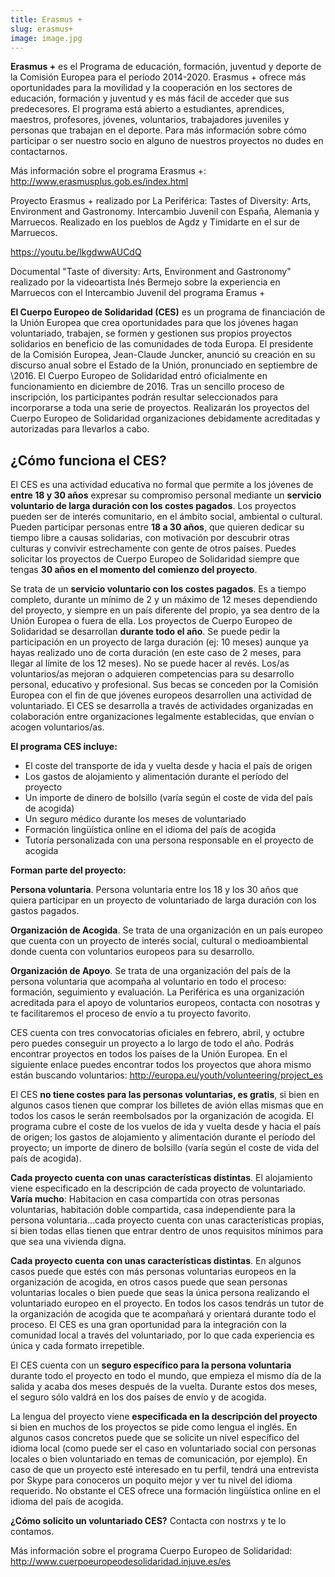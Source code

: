```yaml
---
title: Erasmus +
slug: erasmus+
image: image.jpg
---
```


**Erasmus +** es el Programa de educación, formación, juventud y deporte de la
Comisión Europea para el período 2014-2020. Erasmus + ofrece más oportunidades
para la movilidad y la cooperación en los sectores de educación, formación y
juventud y es más fácil de acceder que sus predecesores. El programa está
abierto a estudiantes, aprendices, maestros, profesores, jóvenes, voluntarios,
trabajadores juveniles y personas que trabajan en el deporte. Para más
información sobre cómo participar o ser nuestro socio en alguno de nuestros
proyectos no dudes en contactarnos.

Más información sobre el programa Erasmus +:
http://www.erasmusplus.gob.es/index.html

Proyecto Erasmus + realizado por La Periférica: Tastes of Diversity: Arts,
Environment and Gastronomy. Intercambio Juvenil con España, Alemania y
Marruecos. Realizado en los pueblos de Agdz y Timidarte en el sur de Marruecos.

https://youtu.be/lkgdwwAUCdQ

Documental "Taste of diversity: Arts, Environment and Gastronomy" realizado por
la videoartista Inés Bermejo sobre la experiencia en Marruecos con el
Intercambio Juvenil del programa Eramus +

**El Cuerpo Europeo de Solidaridad (CES)** es un programa de financiación de la Unión
Europea que crea oportunidades para que los jóvenes hagan voluntariado,
trabajen, se formen y gestionen sus propios proyectos solidarios en beneficio de
las comunidades de toda Europa.
El presidente de la Comisión Europea, Jean-Claude Juncker, anunció su creación
en su discurso anual sobre el Estado de la Unión, pronunciado en septiembre de
\2016. El Cuerpo Europeo de Solidaridad entró oficialmente en funcionamiento en
diciembre de 2016.
Tras un sencillo proceso de inscripción, los participantes podrán resultar
seleccionados para incorporarse a toda una serie de proyectos. Realizarán los
proyectos del Cuerpo Europeo de Solidaridad organizaciones debidamente
acreditadas y autorizadas para llevarlos a cabo.

## ¿Cómo funciona el CES?

El CES es una actividad educativa no formal que permite a los jóvenes de **entre
18 y 30 años** expresar su compromiso personal mediante un **servicio voluntario de
larga duración con los costes pagados**. Los proyectos pueden ser de interés
comunitario, en el ámbito social, ambiental o cultural. Pueden participar
personas entre **18 a 30 años**, que quieren dedicar su tiempo libre a causas
solidarias, con motivación por descubrir otras culturas y convivir estrechamente
con gente de otros países. Puedes solicitar los proyectos de Cuerpo Europeo de
Solidaridad siempre que tengas **30 años en el momento del comienzo del proyecto**.

Se trata de un **servicio voluntario con los costes pagados**. Es a tiempo completo,
durante un mínimo de 2 y un máximo de 12 meses dependiendo del proyecto, y
siempre en un país diferente del propio, ya sea dentro de la Unión Europea o
fuera de ella. Los proyectos de Cuerpo Europeo de Solidaridad se desarrollan
**durante todo el año**. Se puede pedir la participación en un proyecto de larga
duración (ej: 10 meses) aunque ya hayas realizado uno de corta duración (en este
caso de 2 meses, para llegar al límite de los 12 meses). No se puede hacer al
revés. Los/as voluntarios/as mejoran o adquieren competencias para su desarrollo
personal, educativo y profesional. Sus becas se conceden por la Comisión Europea
con el fin de que jóvenes europeos desarrollen una actividad de voluntariado. El
CES se desarrolla a través de actividades organizadas en colaboración entre
organizaciones legalmente establecidas, que envían o acogen voluntarios/as.

**El programa CES incluye:**

- El coste del transporte de ida y vuelta desde y hacia el país de origen
- Los gastos de alojamiento y alimentación durante el período del proyecto
- Un importe de dinero de bolsillo (varía según el coste de vida del país de
  acogida)
- Un seguro médico durante los meses de voluntariado
- Formación lingüística online en el idioma del país de acogida
- Tutoría personalizada con una persona responsable en el proyecto de acogida

**Forman parte del proyecto:**

**Persona voluntaria**. Persona voluntaria entre los 18 y los 30 años que quiera
participar en un proyecto de voluntariado de larga duración con los gastos
pagados.

**Organización de Acogida**. Se trata de una organización en un país europeo que
cuenta con un proyecto de interés social, cultural o medioambiental donde
cuenta con voluntarios europeos para su desarrollo.

**Organización de Apoyo**. Se trata de una organización del país de la persona
voluntaria que acompaña al voluntario en todo el proceso: formación,
seguimiento y evaluación. La Periférica es una organización acreditada para el
apoyo de voluntarios europeos, contacta con nosotras y te facilitaremos el
proceso de envío a tu proyecto favorito.

CES cuenta con tres convocatorias oficiales en febrero, abril, y octubre pero
puedes conseguir un proyecto a lo largo de todo el año. Podrás encontrar
proyectos en todos los países de la Unión Europea. En el siguiente enlace
puedes encontrar todos los proyectos que ahora mismo están buscando
voluntarios: http://europa.eu/youth/volunteering/project_es

El CES **no tiene costes para las personas voluntarias, es gratis**, si bien en
algunos casos tienen que comprar los billetes de avión ellas mismas que en
todos los casos le serán reembolsados por la organización de acogida. El
programa cubre el coste de los vuelos de ida y vuelta desde y hacia el país de
origen; los gastos de alojamiento y alimentación durante el período del
proyecto; un importe de dinero de bolsillo (varía según el coste de vida del
país de acogida).

**Cada proyecto cuenta con unas características distintas**. El alojamiento viene
especificado en la descripción de cada proyecto de voluntariado. **Varía mucho**:
Habitacion en casa compartida con otras personas voluntarias, habitación doble
compartida, casa independiente para la persona voluntaria...cada proyecto
cuenta con unas características propias, si bien todas ellas tienen que entrar
dentro de unos requisitos mínimos para que sea una vivienda digna.

**Cada proyecto cuenta con unas características distintas**. En algunos casos puede
que estés con más personas voluntarias europeos en la organización de acogida,
en otros casos puede que sean personas voluntarias locales o bien puede que
seas la única persona realizando el voluntariado europeo en el proyecto. En
todos los casos tendrás un tutor de la organización de acogida que te
acompañará y orientará durante todo el proceso. El CES es una gran oportunidad
para la integración con la comunidad local a través del voluntariado, por lo
que cada experiencia es única y cada formato irrepetible.

El CES cuenta con un **seguro específico para la persona voluntaria** durante todo
el proyecto en todo el mundo, que empieza el mismo día de la salida y acaba dos
meses después de la vuelta. Durante estos dos meses, el seguro sólo valdrá en
los dos países de envío y de acogida.

La lengua del proyecto viene **especificada en la descripción del proyecto** si
bien en muchos de los proyectos se pide como lengua el inglés. En algunos casos
concretos puede que se solicite un nivel específico del idioma local (como
puede ser el caso en voluntariado social con personas locales o bien
voluntariado en temas de comunicación, por ejemplo). En caso de que un proyecto
esté interesado en tu perfil, tendrá una entrevista por Skype para conoceros un
poquito mejor y ver tu nivel del idioma requerido. No obstante el CES ofrece
una formación lingüística online en el idioma del país de acogida.

**¿Cómo solicito un voluntariado CES?** Contacta con nostrxs y te lo contamos.

Más información sobre el programa Cuerpo Europeo de Solidaridad:
http://www.cuerpoeuropeodesolidaridad.injuve.es/es
